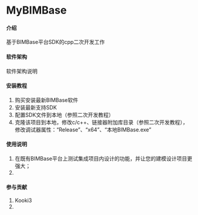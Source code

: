 # MyBIMBase

#### 介绍
基于BIMBase平台SDK的cpp二次开发工作

#### 软件架构
软件架构说明


#### 安装教程

1.  购买安装最新BIMBase软件
2.  安装最新支持SDK
3.  配置SDK文件到本地（参照二次开发教程）
4.  克隆该项目到本地，修改c/c++、链接器附加库目录（参照二次开发教程），修改调试器属性：“Release”、“x64”、“本地BIMBase.exe”

#### 使用说明

1.  在既有BIMBase平台上测试集成项目内设计的功能，并让您的建模设计项目更强大；
2.  

#### 参与贡献

1.  Kooki3
2. 